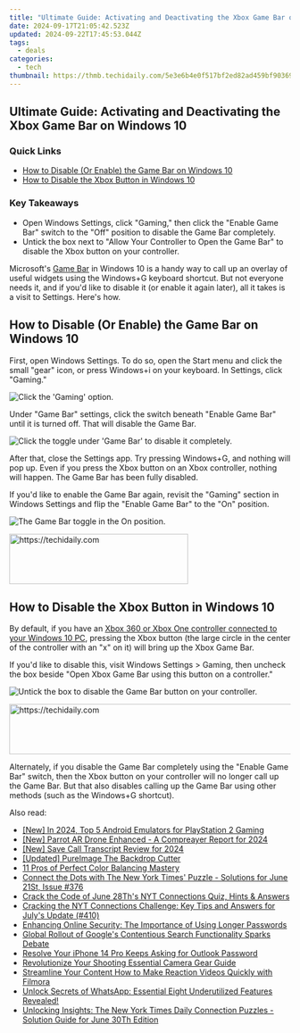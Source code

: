 ```yaml
---
title: "Ultimate Guide: Activating and Deactivating the Xbox Game Bar on Windows 10"
date: 2024-09-17T21:05:42.523Z
updated: 2024-09-22T17:45:53.044Z
tags:
  - deals
categories:
  - tech
thumbnail: https://thmb.techidaily.com/5e3e6b4e0f517bf2ed82ad459bf90369516144d1c062bf870fbc9fd76648c39e.jpg
---
```


## Ultimate Guide: Activating and Deactivating the Xbox Game Bar on Windows 10

### Quick Links

* [How to Disable (Or Enable) the Game Bar on Windows 10](https://www.howtogeek.com/705656/how-to-disable-or-enable-windows-10s-game-bar/#how-to-disable-or-enable-the-game-bar-on-windows-10)
* [How to Disable the Xbox Button in Windows 10](https://youtube-clips.techidaily.com/2024-approved-elevate-your-recordings-doing-without-a-microphone/)

### Key Takeaways

* Open Windows Settings, click "Gaming," then click the "Enable Game Bar" switch to the "Off" position to disable the Game Bar completely.
* Untick the box next to "Allow Your Controller to Open the Game Bar" to disable the Xbox button on your controller.

 Microsoft's [Game Bar](https://facebook-video-recording.techidaily.com/2024-approved-harnessing-the-power-of-imagery-for-engaging-fb-slideshows/) in Windows 10 is a handy way to call up an overlay of useful widgets using the Windows+G keyboard shortcut. But not everyone needs it, and if you'd like to disable it (or enable it again later), all it takes is a visit to Settings. Here's how.

##  How to Disable (Or Enable) the Game Bar on Windows 10

 First, open Windows Settings. To do so, open the Start menu and click the small "gear" icon, or press Windows+i on your keyboard. In Settings, click "Gaming."

![Click the 'Gaming' option.](https://static1.howtogeekimages.com/wordpress/wp-content/uploads/2024/01/1-click-gaming.png) 

 Under "Game Bar" settings, click the switch beneath "Enable Game Bar" until it is turned off. That will disable the Game Bar.

![Click the toggle under 'Game Bar' to disable it completely.](https://static1.howtogeekimages.com/wordpress/wp-content/uploads/2024/01/3-turn-game-bar-off.png) 

 After that, close the Settings app. Try pressing Windows+G, and nothing will pop up. Even if you press the Xbox button on an Xbox controller, nothing will happen. The Game Bar has been fully disabled.

 If you'd like to enable the Game Bar again, revisit the "Gaming" section in Windows Settings and flip the "Enable Game Bar" to the "On" position.

![The Game Bar toggle in the On position.](https://static1.howtogeekimages.com/wordpress/wp-content/uploads/2024/01/2-turn-game-bar-on.png) 

<!-- affiliate ads begin -->
<a href="https://bluettius.sjv.io/c/5597632/2139109/17108" target="_top" id="2139109">
  <img src="//a.impactradius-go.com/display-ad/17108-2139109" border="0" alt="https://techidaily.com" width="320" height="90"/>
</a>
<img height="0" width="0" src="https://bluettius.sjv.io/i/5597632/2139109/17108" style="position:absolute;visibility:hidden;" border="0" />
<!-- affiliate ads end -->

##  How to Disable the Xbox Button in Windows 10

 By default, if you have an [Xbox 360 or Xbox One controller connected to your Windows 10 PC](https://extra-skills.techidaily.com/updated-investment-requirements-for-video-promotion/), pressing the Xbox button (the large circle in the center of the controller with an "x" on it) will bring up the Xbox Game Bar.

 If you'd like to disable this, visit Windows Settings > Gaming, then uncheck the box beside "Open Xbox Game Bar using this button on a controller."

![Untick the box to disable the Game Bar button on your controller.](https://static1.howtogeekimages.com/wordpress/wp-content/uploads/2024/01/4-disable-game-bar-button.png) 

<!-- affiliate ads begin -->
<a href="https://ephamedtechinc.pxf.io/c/5597632/2137228/26400" target="_top" id="2137228">
  <img src="//a.impactradius-go.com/display-ad/26400-2137228" border="0" alt="https://techidaily.com" width="728" height="90"/>
</a>
<img height="0" width="0" src="https://ephamedtechinc.pxf.io/i/5597632/2137228/26400" style="position:absolute;visibility:hidden;" border="0" />
<!-- affiliate ads end -->

 Alternately, if you disable the Game Bar completely using the "Enable Game Bar" switch, then the Xbox button on your controller will no longer call up the Game Bar. But that also disables calling up the Game Bar using other methods (such as the Windows+G shortcut).

<ins class="adsbygoogle"
     style="display:block"
     data-ad-format="autorelaxed"
     data-ad-client="ca-pub-7571918770474297"
     data-ad-slot="1223367746"></ins>

<ins class="adsbygoogle"
     style="display:block"
     data-ad-client="ca-pub-7571918770474297"
     data-ad-slot="8358498916"
     data-ad-format="auto"
     data-full-width-responsive="true"></ins>

<span class="atpl-alsoreadstyle">Also read:</span>
<div><ul>
<li><a href="https://screen-activity-recording.techidaily.com/new-in-2024-top-5-android-emulators-for-playstation-2-gaming/"><u>[New] In 2024, Top 5 Android Emulators for PlayStation 2 Gaming</u></a></li>
<li><a href="https://fox-glue.techidaily.com/new-parrot-ar-drone-enhanced-a-compreayer-report-for-2024/"><u>[New] Parrot AR Drone Enhanced - A Compreayer Report for 2024</u></a></li>
<li><a href="https://remote-screen-capture.techidaily.com/new-save-call-transcript-review-for-2024/"><u>[New] Save Call Transcript Review for 2024</u></a></li>
<li><a href="https://extra-guidance.techidaily.com/updated-pureimage-the-backdrop-cutter/"><u>[Updated] PureImage The Backdrop Cutter</u></a></li>
<li><a href="https://extra-hints.techidaily.com/11-pros-of-perfect-color-balancing-mastery/"><u>11 Pros of Perfect Color Balancing Mastery</u></a></li>
<li><a href="https://some-skills.techidaily.com/connect-the-dots-with-the-new-york-times-puzzle-solutions-for-june-21st-issue-376/"><u>Connect the Dots with The New York Times' Puzzle - Solutions for June 21St, Issue #376</u></a></li>
<li><a href="https://some-skills.techidaily.com/crack-the-code-of-june-28ths-nyt-connections-quiz-hints-and-answers/"><u>Crack the Code of June 28Th's NYT Connections Quiz, Hints & Answers</u></a></li>
<li><a href="https://some-skills.techidaily.com/cracking-the-nyt-connections-challenge-key-tips-and-answers-for-julys-update-410/"><u>Cracking the NYT Connections Challenge: Key Tips and Answers for July's Update (#410)</u></a></li>
<li><a href="https://some-skills.techidaily.com/enhancing-online-security-the-importance-of-using-longer-passwords/"><u>Enhancing Online Security: The Importance of Using Longer Passwords</u></a></li>
<li><a href="https://some-skills.techidaily.com/global-rollout-of-googles-contentious-search-functionality-sparks-debate/"><u>Global Rollout of Google's Contentious Search Functionality Sparks Debate</u></a></li>
<li><a href="https://ios-unlock.techidaily.com/resolve-your-iphone-14-pro-keeps-asking-for-outlook-password-by-drfone-ios/"><u>Resolve Your iPhone 14 Pro Keeps Asking for Outlook Password</u></a></li>
<li><a href="https://extra-resources.techidaily.com/revolutionize-your-shooting-essential-camera-gear-guide/"><u>Revolutionize Your Shooting Essential Camera Gear Guide</u></a></li>
<li><a href="https://ai-vdieo-software.techidaily.com/streamline-your-content-how-to-make-reaction-videos-quickly-with-filmora/"><u>Streamline Your Content How to Make Reaction Videos Quickly with Filmora</u></a></li>
<li><a href="https://some-skills.techidaily.com/unlock-secrets-of-whatsapp-essential-eight-underutilized-features-revealed/"><u>Unlock Secrets of WhatsApp: Essential Eight Underutilized Features Revealed!</u></a></li>
<li><a href="https://some-skills.techidaily.com/unlocking-insights-the-new-york-times-daily-connection-puzzles-solution-guide-for-june-30th-edition/"><u>Unlocking Insights: The New York Times Daily Connection Puzzles - Solution Guide for June 30Th Edition</u></a></li>
</ul></div>

